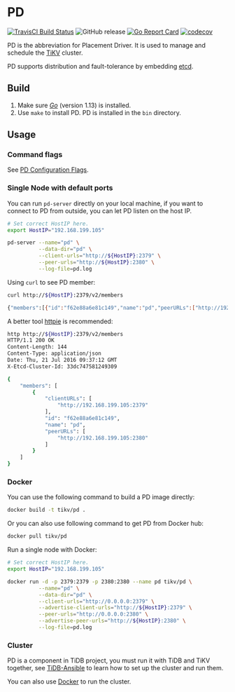# PD

[![TravisCI Build Status](https://travis-ci.org/tikv/pd.svg?branch=master)](https://travis-ci.org/tikv/pd)
![GitHub release](https://img.shields.io/github/release/tikv/pd.svg)
[![Go Report Card](https://goreportcard.com/badge/github.com/tikv/pd)](https://goreportcard.com/report/github.com/tikv/pd)
[![codecov](https://codecov.io/gh/tikv/pd/branch/master/graph/badge.svg)](https://codecov.io/gh/tikv/pd)

PD is the abbreviation for Placement Driver. It is used to manage and schedule the [TiKV](https://github.com/tikv/tikv) cluster.

PD supports distribution and fault-tolerance by embedding [etcd](https://github.com/etcd-io/etcd).

## Build

1. Make sure [​*Go*​](https://golang.org/) (version 1.13) is installed.
2. Use `make` to install PD. PD is installed in the `bin` directory.

## Usage

### Command flags

See [PD Configuration Flags](https://pingcap.com/docs/dev/reference/configuration/pd-server/configuration/#pd-configuration-flags).

### Single Node with default ports

You can run `pd-server` directly on your local machine, if you want to connect to PD from outside,
you can let PD listen on the host IP.

```bash
# Set correct HostIP here.
export HostIP="192.168.199.105"

pd-server --name="pd" \
          --data-dir="pd" \
          --client-urls="http://${HostIP}:2379" \
          --peer-urls="http://${HostIP}:2380" \
          --log-file=pd.log
```

Using `curl` to see PD member:

```bash
curl http://${HostIP}:2379/v2/members

{"members":[{"id":"f62e88a6e81c149","name":"pd","peerURLs":["http://192.168.199.105:2380"],"clientURLs":["http://192.168.199.105:2379"]}]}
```

A better tool [httpie](https://github.com/jkbrzt/httpie) is recommended:

```bash
http http://${HostIP}:2379/v2/members
HTTP/1.1 200 OK
Content-Length: 144
Content-Type: application/json
Date: Thu, 21 Jul 2016 09:37:12 GMT
X-Etcd-Cluster-Id: 33dc747581249309

{
    "members": [
        {
            "clientURLs": [
                "http://192.168.199.105:2379"
            ],
            "id": "f62e88a6e81c149",
            "name": "pd",
            "peerURLs": [
                "http://192.168.199.105:2380"
            ]
        }
    ]
}
```

### Docker

You can use the following command to build a PD image directly:

```bash
docker build -t tikv/pd .
```

Or you can also use following command to get PD from Docker hub:

```bash
docker pull tikv/pd
```

Run a single node with Docker:

```bash
# Set correct HostIP here.
export HostIP="192.168.199.105"

docker run -d -p 2379:2379 -p 2380:2380 --name pd tikv/pd \
          --name="pd" \
          --data-dir="pd" \
          --client-urls="http://0.0.0.0:2379" \
          --advertise-client-urls="http://${HostIP}:2379" \
          --peer-urls="http://0.0.0.0:2380" \
          --advertise-peer-urls="http://${HostIP}:2380" \
          --log-file=pd.log
```

### Cluster

PD is a component in TiDB project, you must run it with TiDB and TiKV together, see
[TiDB-Ansible](https://pingcap.com/docs/dev/how-to/deploy/orchestrated/ansible/#deploy-tidb-using-ansible)
to learn how to set up the cluster and run them.

You can also use [Docker](https://pingcap.com/docs/dev/how-to/deploy/orchestrated/docker/#deploy-tidb-using-docker)
to run the cluster.
